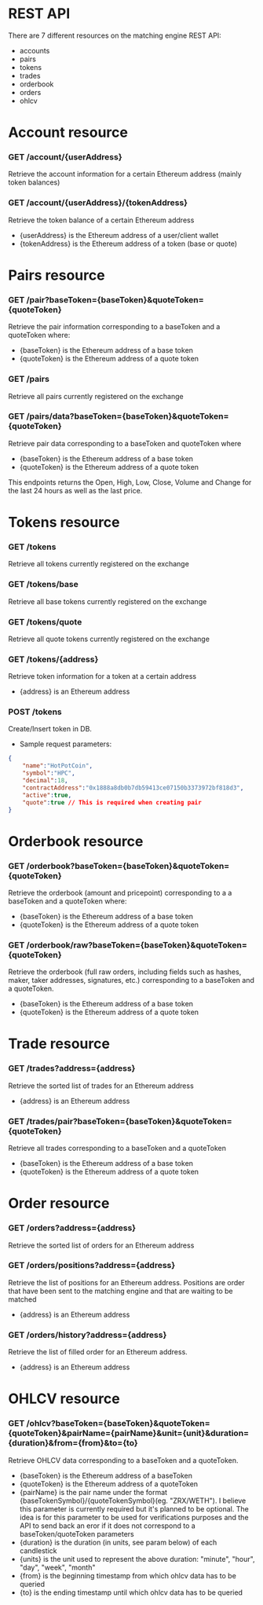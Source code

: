 # REST API

There are 7 different resources on the matching engine REST API:

* accounts
* pairs
* tokens
* trades
* orderbook
* orders
* ohlcv


# Account resource

### GET /account/{userAddress}

Retrieve the account information for a certain Ethereum address (mainly token balances)

### GET /account/{userAddress}/{tokenAddress}

Retrieve the token balance of a certain Ethereum address

* {userAddress} is the Ethereum address of a user/client wallet
* {tokenAddress} is the Ethereum address of a token (base or quote)


# Pairs resource

### GET /pair?baseToken={baseToken}&quoteToken={quoteToken}

Retrieve the pair information corresponding to a baseToken and a quoteToken where:

* {baseToken} is the Ethereum address of a base token
* {quoteToken} is the Ethereum address of a quote token

### GET /pairs

Retrieve all pairs currently registered on the exchange

### GET /pairs/data?baseToken={baseToken}&quoteToken={quoteToken}

Retrieve pair data corresponding to a baseToken and quoteToken where

* {baseToken} is the Ethereum address of a base token
* {quoteToken} is the Ethereum address of a quote token

This endpoints returns the Open, High, Low, Close, Volume and Change for the last 24 hours
as well as the last price.


# Tokens resource

### GET /tokens

Retrieve all tokens currently registered on the exchange

### GET /tokens/base

Retrieve all base tokens currently registered on the exchange

### GET /tokens/quote

Retrieve all quote tokens currently registered on the exchange

### GET /tokens/{address}

Retrieve token information for a token at a certain address

* {address} is an Ethereum address

### POST /tokens

Create/Insert token in DB.

* Sample request parameters:
```json
{
	"name":"HotPotCoin",
	"symbol":"HPC",
	"decimal":18,
	"contractAddress":"0x1888a8db0b7db59413ce07150b3373972bf818d3",
	"active":true,
	"quote":true // This is required when creating pair
}
```

# Orderbook resource

### GET /orderbook?baseToken={baseToken}&quoteToken={quoteToken}

Retrieve the orderbook (amount and pricepoint) corresponding to a a baseToken and a quoteToken where:

* {baseToken} is the Ethereum address of a base token
* {quoteToken} is the Ethereum address of a quote token

### GET /orderbook/raw?baseToken={baseToken}&quoteToken={quoteToken}

Retrieve the orderbook (full raw orders, including fields such as hashes, maker, taker addresses, signatures, etc.)
corresponding to a baseToken and a quoteToken.

* {baseToken} is the Ethereum address of a base token
* {quoteToken} is the Ethereum address of a quote token


# Trade resource

### GET /trades?address={address}

Retrieve the sorted list of trades for an Ethereum address

* {address} is an Ethereum address

### GET /trades/pair?baseToken={baseToken}&quoteToken={quoteToken}

Retrieve all trades corresponding to a baseToken and a quoteToken

* {baseToken} is the Ethereum address of a base token
* {quoteToken} is the Ethereum address of a quote token



# Order resource

### GET /orders?address={address}

Retrieve the sorted list of orders for an Ethereum address

### GET /orders/positions?address={address}

Retrieve the list of positions for an Ethereum address. Positions are order that have been sent
to the matching engine and that are waiting to be matched

* {address} is an Ethereum address

### GET /orders/history?address={address}

Retrieve the list of filled order for an Ethereum address.

* {address} is an Ethereum address


# OHLCV resource

### GET /ohlcv?baseToken={baseToken}&quoteToken={quoteToken}&pairName={pairName}&unit={unit}&duration={duration}&from={from}&to={to}

Retrieve OHLCV data corresponding to a baseToken and a quoteToken.

* {baseToken} is the Ethereum address of a baseToken
* {quoteToken} is the Ethereum address of a quoteToken
* {pairName} is the pair name under the format {baseTokenSymbol}/{quoteTokenSymbol}(eg. "ZRX/WETH"). I believe this parameter is currently required but it's planned to be optional. The idea is for this parameter to be used for verifications purposes and the API to send back an eror if it does not correspond to a baseToken/quoteToken parameters
* {duration} is the duration (in units, see param below) of each candlestick
* {units} is the unit used to represent the above duration: "minute", "hour", "day", "week", "month"
* {from} is the beginning timestamp from which ohlcv data has to be queried
* {to} is the ending timestamp until which ohlcv data has to be queried
